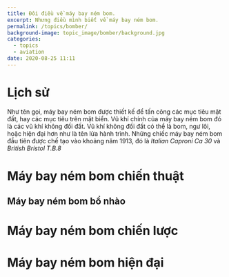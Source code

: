 ```yaml
---
title: Đôi điều về máy bay ném bom.
excerpt: Nhưng điều mình biết về máy bay ném bom.
permalink: /topics/bomber/
background-image: topic_image/bomber/background.jpg
categories:
  - topics
  - aviation
date: 2020-08-25 11:11
---
```


# Lịch sử 

Như tên gọi, máy bay ném bom được thiết kế để tấn công các mục tiêu mặt đất, hay các mục tiêu trên mặt biển. Vũ khí chính của máy bay ném bom đó là các vũ khí không đối đất. Vũ khí không đối đất có thể là bom, ngư lôi, hoặc hiện đại hơn như là tên lửa hành trình. Những chiếc máy bay ném bom đầu tiên được chế tạo vào khoảng năm 1913, đó là *Italian Caproni Ca 30* và *British Bristol T.B.8*

# Máy bay ném bom chiến thuật

## Máy bay ném bom bổ nhào

# Máy bay ném bom chiến lược

# Máy bay ném bom hiện đại
